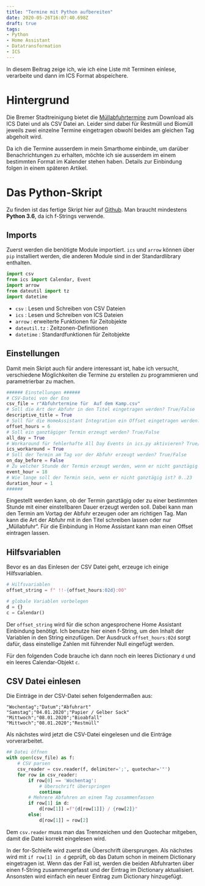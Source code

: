 ```yaml
---
title: "Termine mit Python aufbereiten"
date: 2020-05-26T16:07:40.698Z
draft: true
tags: 
- Python 
- Home Assistant
- Datatransformation
- ICS
---
```


In diesem Beitrag zeige ich, wie ich eine Liste mit Terminen einlese, verarbeite und dann im ICS Format abspeichere.

# Hintergrund
Die Bremer Stadtreinigung bietet die [Müllabfuhrtermine][1] zum Download als ICS Datei und als CSV Datei an. Leider sind dabei für Restmüll und Biomüll jeweils zwei einzelne Termine eingetragen obwohl beides am gleichen Tag abgeholt wird.

Da ich die Termine ausserdem in mein Smarthome einbinde, um darüber Benachrichtungen zu erhalten, möchte ich sie ausserdem im einem bestimmten Format im Kalender stehen haben. Details zur Einbindung folgen in einem späteren Artikel.

# Das Python-Skript
Zu finden ist das fertige Skript hier auf [Github][2]. Man braucht mindestens **Python 3.6**, da ich f-Strings verwende.

## Imports
Zuerst werden die benötigte Module importiert. `ics` und `arrow` können über `pip` installiert werden, die anderen Module sind in der Standardlibrary enthalten.

```python
import csv
from ics import Calendar, Event
import arrow
from dateutil import tz
import datetime
```

* `csv` : Lesen und Schreiben von CSV Dateien
* `ics` : Lesen und Schreiben von ICS Dateien
* `arrow` : erweiterte Funktionen für Zeitobjekte
* `dateutil.tz` : Zeitzonen-Definitionen
* `datetime` : Standardfunktionen für Zeitobjekte

## Einstellungen
Damit mein Skript auch für andere interessant ist, habe ich versucht, verschiedene Möglichkeiten die Termine zu erstellen zu programmieren und parametrierbar zu machen.

```python
###### Einstellungen ######
# CSV-Datei von der Eno
csv_file = r"Abfuhrtermine für  Auf dem Kamp.csv"
# Soll die Art der Abfuhr in den Titel eingetragen werden? True/False
descriptive_title = True
# Soll für die HomeAssistant Integration ein Offset eingetragen werden? 0..23
offset_hours = 6
# Soll ein ganztägiger Termin erzeugt werden? True/False
all_day = True
# Workaround für fehlerhafte All Day Events in ics.py aktivieren? True/False
ics_workaround = True
# Soll der Termin am Tag vor der Abfuhr erzeugt werden? True/False
on_day_before = False
# Zu welcher Stunde der Termin erzeugt werden, wenn er nicht ganztägig ist? 0..23
event_hour = 18
# Wie lange soll der Termin sein, wenn er nicht ganztägig ist? 0..23
duration_hour = 1
######
```

Eingestellt werden kann, ob der Termin ganztägig oder zu einer bestimmten Stunde mit einer einstellbaren Dauer erzeugt werden soll. Dabei kann man den Termin am Vortag der Abfuhr erzeugen oder am richtigen Tag.
Man kann die Art der Abfuhr mit in den Titel schreiben lassen oder nur &bdquo;Müllabfuhr&ldquo;. Für die Einbindung in Home Assistant kann man einen Offset eintragen lassen.

## Hilfsvariablen
Bevor es an das Einlesen der CSV Datei geht, erzeuge ich einige Hilfsvariablen.

```python
# Hilfsvariablen
offset_string = f" !!-{offset_hours:02d}:00"

# globale Variablen vorbelegen
d = {}
c = Calendar()
```

Der `offset_string` wird für die schon angesprochene Home Assistant Einbindung benötigt. Ich benutze hier einen f-String, um den Inhalt der Variablen in den String einzufügen. Der Ausdruck `offset_hours:02d` sorgt dafür, dass einstellige Zahlen mit führender Null eingefügt werden.

Für den folgenden Code brauche ich dann noch ein leeres Dictionary `d` und ein leeres Calendar-Objekt `c`.

## CSV Datei einlesen
Die Einträge in der CSV-Datei sehen folgendermaßen aus:
```text
"Wochentag";"Datum";"Abfuhrart"
"Samstag";"04.01.2020";"Papier / Gelber Sack"
"Mittwoch";"08.01.2020";"Bioabfall"
"Mittwoch";"08.01.2020";"Restmüll"
```

Als nächstes wird jetzt die CSV-Datei eingelesen und die Einträge vorverarbeitet.
```python
## Datei öffnen
with open(csv_file) as f:
    # CSV parsen
    csv_reader = csv.reader(f, delimiter=';', quotechar='"')
    for row in csv_reader:
        if row[0] == 'Wochentag':
            # Überschrift überspringen
            continue
        # Mehrere Abfuhren an einem Tag zusammenfassen
        if row[1] in d:
            d[row[1]] =f"{d[row[1]]} / {row[2]}"
        else:
            d[row[1]] = row[2]
```

Dem `csv.reader` muss man das Trennzeichen und den Quotechar mitgeben, damit die Datei korrekt eingelesen wird. 

In der for-Schleife wird zuerst die Überschrift übersprungen. Als nächstes wird mit `if row[1] in d` geprüft, ob das Datum schon in meinem Dictionary eingetragen ist. Wenn das der Fall ist, werden die beiden Abfuhrarten über einen f-String zusammengefasst und der Eintrag im Dictionary aktualisiert.
Ansonsten wird einfach ein neuer Eintrag zum Dictionary hinzugefügt.



[1]: https://www.die-bremer-stadtreinigung.de/privatkunden/entsorgung/bremer_abfallkalender-23080 "Bremer Abfallkalender"
[2]: https://github.com/Syralist/Abfallkalender "Syralist/Abfallkalender"